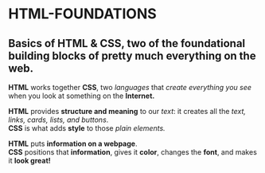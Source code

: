# HTML-FOUNDATIONS
## Basics of HTML & CSS, two of the foundational building blocks of pretty much everything on the web.
<p><strong>HTML</strong> works together <strong>CSS</strong>, two <em>languages</em> that <em>create everything you see</em> when you look at something on the <strong>Internet.</strong></p>
<strong>HTML</strong> provides <strong>structure and meaning</strong> to our <em>text</em>: it creates all the <em>text, links, cards, lists, and buttons</em>.<br>
<strong>CSS</strong> is what adds <strong>style</strong> to those <em>plain elements.</em></p>
<p><strong>HTML</strong> puts <strong>information on a webpage</strong>.<br>
<strong>CSS</strong> positions that <strong>information</strong>, gives it <strong>color</strong>, changes the <strong>font</strong>, and makes it <strong>look great!</strong>
